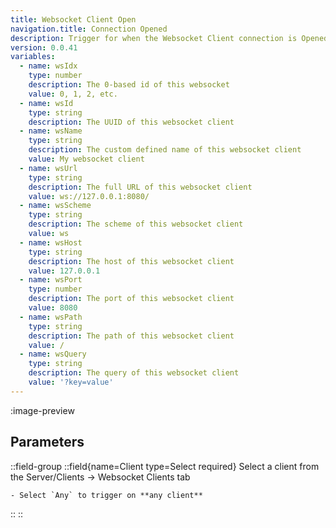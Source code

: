 ```yaml
---
title: Websocket Client Open
navigation.title: Connection Opened
description: Trigger for when the Websocket Client connection is Opened
version: 0.0.41
variables:
  - name: wsIdx
    type: number
    description: The 0-based id of this websocket
    value: 0, 1, 2, etc.
  - name: wsId
    type: string
    description: The UUID of this websocket client
  - name: wsName
    type: string
    description: The custom defined name of this websocket client
    value: My websocket client
  - name: wsUrl
    type: string
    description: The full URL of this websocket client
    value: ws://127.0.0.1:8080/
  - name: wsScheme
    type: string
    description: The scheme of this websocket client
    value: ws
  - name: wsHost
    type: string
    description: The host of this websocket client
    value: 127.0.0.1
  - name: wsPort
    type: number
    description: The port of this websocket client
    value: 8080
  - name: wsPath
    type: string
    description: The path of this websocket client
    value: /
  - name: wsQuery
    type: string
    description: The query of this websocket client
    value: '?key=value'
---
```


:image-preview

## Parameters
::field-group
  ::field{name=Client type=Select required}
    Select a client from the Server/Clients -> Websocket Clients tab

    - Select `Any` to trigger on **any client**
  ::
::